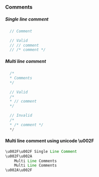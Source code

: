 ### Comments

##### Single line comment
```java
  // Comment
  
  // Valid
  // // comment
  // /* comment */
```

##### Multi line comment
```java
  /*
  * Comments
  */
  
  // Valid
  /*
  * // comment
  */
  
  // Invalid
  /*
  * /* comment */
  */
```
#### Multi line comment using unicode \u002F 
```java
\u002F\u002F Single Line Comment
\u002F\u002A
    Multi Line Comments
    Multi Line Comments
\u002A\u002F
```
